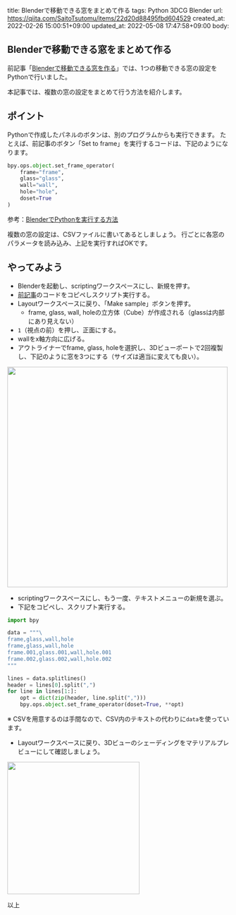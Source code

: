 title: Blenderで移動できる窓をまとめて作る
tags: Python 3DCG Blender
url: https://qiita.com/SaitoTsutomu/items/22d20d88495fbd604529
created_at: 2022-02-26 15:00:51+09:00
updated_at: 2022-05-08 17:47:58+09:00
body:

## Blenderで移動できる窓をまとめて作る

前記事「[Blenderで移動できる窓を作る](https://qiita.com/SaitoTsutomu/items/78469e2c226cae442f30)」では、1つの移動できる窓の設定をPythonで行いました。

本記事では、複数の窓の設定をまとめて行う方法を紹介します。

## ポイント

Pythonで作成したパネルのボタンは、別のプログラムからも実行できます。
たとえば、前記事のボタン「Set to frame」を実行するコードは、下記のようになります。

```py
bpy.ops.object.set_frame_operator(
    frame="frame",
    glass="glass",
    wall="wall",
    hole="hole",
    doset=True
)
```

参考：[BlenderでPythonを実行する方法](https://qiita.com/SaitoTsutomu/items/cec67381a8789b40e377)

複数の窓の設定は、CSVファイルに書いてあるとしましょう。
行ごとに各窓のパラメータを読み込み、上記を実行すればOKです。

## やってみよう

- Blenderを起動し、scriptingワークスペースにし、新規を押す。
- [前記事](https://qiita.com/SaitoTsutomu/items/78469e2c226cae442f30)のコードをコピペしスクリプト実行する。
- Layoutワークスペースに戻り、「Make sample」ボタンを押す。
    - frame, glass, wall, holeの立方体（Cube）が作成される（glassは内部にあり見えない）
- `1`（視点の前）を押し、正面にする。
- wallをx軸方向に広げる。
- アウトライナーでframe, glass, holeを選択し、3Dビューポートで2回複製し、下記のように窓を3つにする（サイズは適当に変えても良い）。

<img src="https://qiita-image-store.s3.ap-northeast-1.amazonaws.com/0/13955/347a6947-1d44-5706-5873-f5b853f5203f.jpeg" width="500">

- scriptingワークスペースにし、もう一度、テキストメニューの新規を選ぶ。
- 下記をコピペし、スクリプト実行する。

```py
import bpy

data = """\
frame,glass,wall,hole
frame,glass,wall,hole
frame.001,glass.001,wall,hole.001
frame.002,glass.002,wall,hole.002
"""

lines = data.splitlines()
header = lines[0].split(",")
for line in lines[1:]:
    opt = dict(zip(header, line.split(",")))
    bpy.ops.object.set_frame_operator(doset=True, **opt)
```

※ CSVを用意するのは手間なので、CSV内のテキストの代わりに`data`を使っています。

- Layoutワークスペースに戻り、3Dビューのシェーディングをマテリアルプレビューにして確認しましょう。

<img src="https://qiita-image-store.s3.ap-northeast-1.amazonaws.com/0/13955/576f59ca-430f-d1cc-4b40-b195f75961c9.jpeg" width="300">


以上

